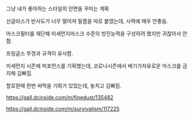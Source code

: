 그냥 내가 좋아하는 스타일의 안면을 꾸미는 계획

선글라스가 반사도가 너무 떨어져 필름을 따로 붙였는데, 시력에 매우 안좋음.

마스크필터를 재단해 미세먼지마스크 수준의 방진능력을 구성하려 했지만 귀찮아서 안함.

프링글스 뚜껑과 규격이 유사함.

미세먼지 시즌에 퍼포먼스를 기획했는데, 코로나시즌에서 배기가자유로운 마스크를 금지해 김빠짐.

할로윈때 한번 써먹을 기회가 있었는데, 놓치고 김빠짐.

https://gall.dcinside.com/m/finedust/135482

https://gall.dcinside.com/m/survivalism/117225